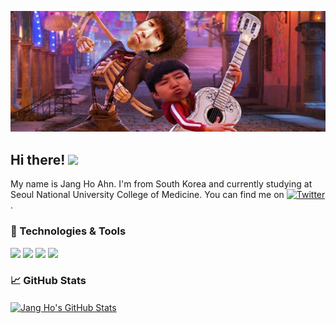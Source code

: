 [![Header](https://github.com/oskumd2/oskumd2/blob/main/coco%20copy.jpg "Header")](https://oskumd2.github.io/)

## Hi there!  <img src="https://raw.githubusercontent.com/MartinHeinz/MartinHeinz/master/wave.gif" width="3px">
My name is Jang Ho Ahn. I'm from South Korea and currently studying at Seoul National University College of Medicine. You can find me on [![Twitter][1.2]][1] .
<br>

### 🔧 Technologies & Tools

![](https://img.shields.io/badge/OS-Linux-informational?style=flat&logo=linux&logoColor=white&color=2bbc8a)
![](https://img.shields.io/badge/Code-Python-informational?style=flat&logo=python&logoColor=white&color=2bbc8a)
![](https://img.shields.io/badge/Code-JavaScript-informational?style=flat&logo=javascript&logoColor=white&color=2bbc8a)
![](https://img.shields.io/badge/Tools-Docker-informational?style=flat&logo=docker&logoColor=white&color=2bbc8a)
<br>

### &#x1f4c8; GitHub Stats

<a href="https://github.com/oskumd2/oskumd2">
  <img align="center" src="https://github-readme-stats.vercel.app/api?username=oskumd2&show_icons=true&line_height=27&count_private=true&title_color=ffffff&text_color=c9cacc&icon_color=2bbc8a&bg_color=1d1f21" alt="Jang Ho's GitHub Stats" />
</a>
  
<!-- icons without padding -->

[1.2]: http://i.imgur.com/tXSoThF.png

<!-- links to your social media accounts -->
[1]: https://twitter.com/jangho_ahn_

<!-- Resources -->
<!-- Icons: https://simpleicons.org/ -->
<!-- GitHub Stats: https://github.com/anuraghazra/github-readme-stats -->
<!-- Emojis: https://emojipedia.org/emoji/ -->
<!-- HTML Emojis: https://www.fileformat.info/index.htm -->
<!-- Shields: https://shields.io/ -->
<!-- Awesome GitHub Profile README: https://github.com/abhisheknaiidu/awesome-github-profile-readme -->
